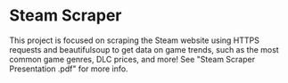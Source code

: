 # Steam Scraper
This project is focused on scraping the Steam website using HTTPS requests and beautifulsoup to get data on game trends, such as the most common game genres, DLC prices, and more! See "Steam Scraper Presentation .pdf" for more info.
